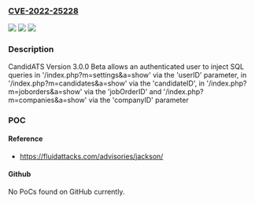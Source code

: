### [CVE-2022-25228](https://cve.mitre.org/cgi-bin/cvename.cgi?name=CVE-2022-25228)
![](https://img.shields.io/static/v1?label=Product&message=CandidATS&color=blue)
![](https://img.shields.io/static/v1?label=Version&message=3.0.0%20Beta%20(Pilava%20Beta)%20&color=brightgreen)
![](https://img.shields.io/static/v1?label=Vulnerability&message=SQL%20injection&color=brightgreen)

### Description

CandidATS Version 3.0.0 Beta allows an authenticated user to inject SQL queries in '/index.php?m=settings&a=show' via the 'userID' parameter, in '/index.php?m=candidates&a=show' via the 'candidateID', in '/index.php?m=joborders&a=show' via the 'jobOrderID' and '/index.php?m=companies&a=show' via the 'companyID' parameter

### POC

#### Reference
- https://fluidattacks.com/advisories/jackson/

#### Github
No PoCs found on GitHub currently.


